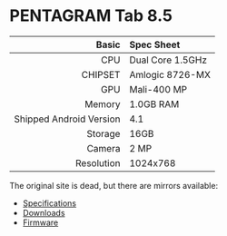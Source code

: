 # PENTAGRAM Tab 8.5

Basic   | Spec Sheet
-------:|:-------------------------
CPU     | Dual Core 1.5GHz
CHIPSET | Amlogic 8726-MX
GPU     | Mali-400 MP
Memory  | 1.0GB RAM
Shipped Android Version | 4.1
Storage | 16GB
Camera  | 2 MP
Resolution | 1024x768

The original site is dead, but there are mirrors available:

* [Specifications](https://web.archive.org/web/20140226165853/http://www.pentagram.pl/produkty/tablety/tab-8-dot-5)
* [Downloads](https://web.archive.org/web/20140310132212/http://www.pentagram.pl/tab-8.5)
* [Firmware](https://d1dmfej9n5lgmh.cloudfront.net/pentagram/files/Downloads/20130626135739/Tab_8_5_FW.zip?1372255071)
